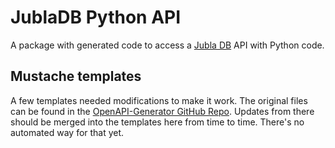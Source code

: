 # JublaDB Python API
A package with generated code to access a [Jubla DB](https://db.jubla.ch) API with Python code.

## Mustache templates
A few templates needed modifications to make it work. The original files can be found in the [OpenAPI-Generator GitHub Repo](https://github.com/OpenAPITools/openapi-generator/tree/master/modules/openapi-generator/src/main/resources/python).
Updates from there should be merged into the templates here from time to time. There's no automated way for that yet.